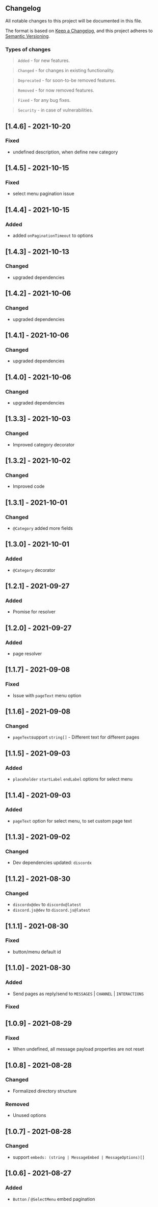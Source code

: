 ## Changelog

All notable changes to this project will be documented in this file.

The format is based on [Keep a Changelog](https://keepachangelog.com/en/1.0.0/),
and this project adheres to [Semantic Versioning](https://semver.org/spec/v2.0.0.html).

### Types of changes

> `Added` - for new features.

> `Changed` - for changes in existing functionality.

> `Deprecated` - for soon-to-be removed features.

> `Removed` - for now removed features.

> `Fixed` - for any bug fixes.

> `Security` - in case of vulnerabilities.

## [1.4.6] - 2021-10-20

### Fixed

- undefined description, when define new category

## [1.4.5] - 2021-10-15

### Fixed

- select menu pagination issue

## [1.4.4] - 2021-10-15

### Added

- added `onPaginationTimeout` to options

## [1.4.3] - 2021-10-13

### Changed

- upgraded dependencies

## [1.4.2] - 2021-10-06

### Changed

- upgraded dependencies

## [1.4.1] - 2021-10-06

### Changed

- upgraded dependencies

## [1.4.0] - 2021-10-06

### Changed

- upgraded dependencies

## [1.3.3] - 2021-10-03

### Changed

- Improved category decorator

## [1.3.2] - 2021-10-02

### Changed

- Improved code

## [1.3.1] - 2021-10-01

### Changed

- `@Category` added more fields

## [1.3.0] - 2021-10-01

### Added

- `@Category` decorator

## [1.2.1] - 2021-09-27

### Added

- Promise for resolver

## [1.2.0] - 2021-09-27

### Added

- page resolver

## [1.1.7] - 2021-09-08

### Fixed

- Issue with `pageText` menu option

## [1.1.6] - 2021-09-08

### Changed

- `pageText`support `string[]` - Different text for different pages

## [1.1.5] - 2021-09-03

### Added

- `placeholder` `startLabel` `endLabel` options for select menu

## [1.1.4] - 2021-09-03

### Added

- `pageText` option for select menu, to set custom page text

## [1.1.3] - 2021-09-02

### Changed

- Dev dependencies updated: `discordx`

## [1.1.2] - 2021-08-30

### Changed

- `discordx@dev` to `discordx@latest`
- `discord.js@dev` to `discord.js@latest`

## [1.1.1] - 2021-08-30

### Fixed

- button/menu default id

## [1.1.0] - 2021-08-30

### Added

- Send pages as reply/send to `MESSAGES` | `CHANNEL` | `INTERACTIONS`

### Fixed

## [1.0.9] - 2021-08-29

### Fixed

- When undefined, all message payload properties are not reset

## [1.0.8] - 2021-08-28

### Changed

- Formalized directory structure

### Removed

- Unused options

## [1.0.7] - 2021-08-28

### Changed

- support `embeds: (string | MessageEmbed | MessageOptions)[]`

## [1.0.6] - 2021-08-27

### Added

- `Button` / `@SelectMenu` embed pagination
